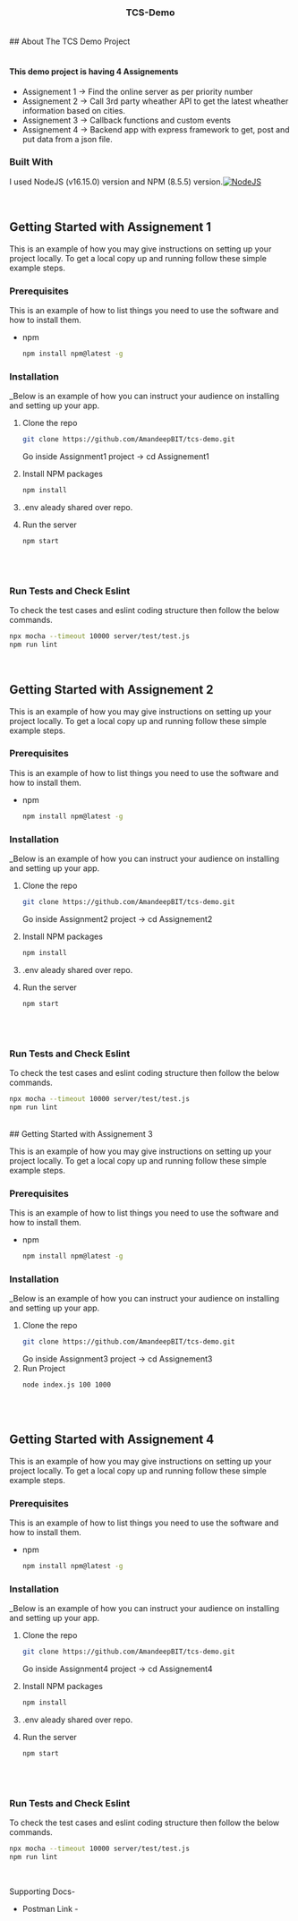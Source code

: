 
<div align="center">
  <h3 align="center">TCS-Demo</h3>
</div>

</br>
<!-- ABOUT THE PROJECT -->
## About The TCS Demo Project
</br>
</br>

#### This demo project is having 4 Assignements
- Assignement 1 -> Find the online server as per priority number
- Assignement 2 -> Call 3rd party wheather API to get the latest wheather information based on cities.
- Assignement 3 -> Callback functions and custom events 
- Assignement 4 -> Backend app with express framework to get, post and put data from a json file.

### Built With

I used NodeJS (v16.15.0) version and NPM (8.5.5) version.[![NodeJS][NodeJS.js]][NodeJS-url]

</br>

<!-- GETTING STARTED -->
## Getting Started with Assignement 1

This is an example of how you may give instructions on setting up your project locally.
To get a local copy up and running follow these simple example steps.

### Prerequisites

This is an example of how to list things you need to use the software and how to install them.
* npm
  ```sh
  npm install npm@latest -g
  ```

### Installation

_Below is an example of how you can instruct your audience on installing and setting up your app.

1. Clone the repo
   ```sh
   git clone https://github.com/AmandeepBIT/tcs-demo.git
   ```
   Go inside Assignment1 project -> cd Assignement1
2. Install NPM packages
   ```sh
   npm install
   ```
3. .env aleady shared over repo.

4. Run the server
    ```sh
   npm start
   ```
  </br>
  </br>

### Run Tests and Check Eslint
To check the test cases and eslint coding structure then follow the below commands.
   ```sh
   npx mocha --timeout 10000 server/test/test.js
   npm run lint
   ```
  </br>

<!-- GETTING STARTED -->
## Getting Started with Assignement 2

This is an example of how you may give instructions on setting up your project locally.
To get a local copy up and running follow these simple example steps.

### Prerequisites

This is an example of how to list things you need to use the software and how to install them.
* npm
  ```sh
  npm install npm@latest -g
  ```

### Installation

_Below is an example of how you can instruct your audience on installing and setting up your app.

1. Clone the repo
   ```sh
   git clone https://github.com/AmandeepBIT/tcs-demo.git
   ```
   Go inside Assignment2 project -> cd Assignement2
2. Install NPM packages
   ```sh
   npm install
   ```
3. .env aleady shared over repo.

4. Run the server
    ```sh
   npm start
   ```
  </br>
  </br>

### Run Tests and Check Eslint
To check the test cases and eslint coding structure then follow the below commands.
   ```sh
   npx mocha --timeout 10000 server/test/test.js
   npm run lint
   ```
  </br>
<!-- GETTING STARTED -->
## Getting Started with Assignement 3

This is an example of how you may give instructions on setting up your project locally.
To get a local copy up and running follow these simple example steps.

### Prerequisites

This is an example of how to list things you need to use the software and how to install them.
* npm
  ```sh
  npm install npm@latest -g
  ```

### Installation

_Below is an example of how you can instruct your audience on installing and setting up your app.

1. Clone the repo
   ```sh
   git clone https://github.com/AmandeepBIT/tcs-demo.git
   ```
   Go inside Assignment3 project -> cd Assignement3
2. Run Project
   ```sh
   node index.js 100 1000
   ```
  </br>
  </br>

<!-- GETTING STARTED -->
## Getting Started with Assignement 4

This is an example of how you may give instructions on setting up your project locally.
To get a local copy up and running follow these simple example steps.

### Prerequisites

This is an example of how to list things you need to use the software and how to install them.
* npm
  ```sh
  npm install npm@latest -g
  ```

### Installation

_Below is an example of how you can instruct your audience on installing and setting up your app.

1. Clone the repo
   ```sh
   git clone https://github.com/AmandeepBIT/tcs-demo.git
   ```
   Go inside Assignment4 project -> cd Assignement4
2. Install NPM packages
   ```sh
   npm install
   ```
3. .env aleady shared over repo.

4. Run the server
    ```sh
   npm start
   ```
  </br>
  </br>

### Run Tests and Check Eslint
To check the test cases and eslint coding structure then follow the below commands.
   ```sh
   npx mocha --timeout 10000 server/test/test.js
   npm run lint
   ```
  </br>



<!-- MARKDOWN LINKS & IMAGES -->

Supporting Docs-
- Postman Link - 


[NodeJS.js]: https://nodejs.org/static/images/logo.svg
[NodeJS-url]: https://nodejs.org/en/
